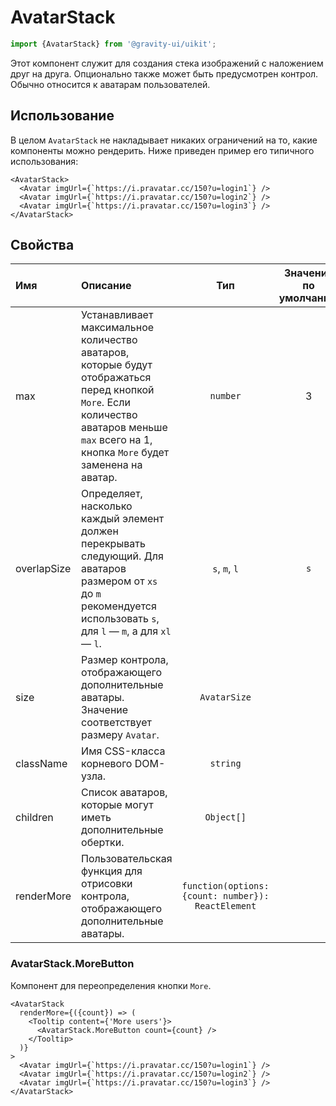 <!--GITHUB_BLOCK-->

# AvatarStack

<!--/GITHUB_BLOCK-->

```ts
import {AvatarStack} from '@gravity-ui/uikit';
```

Этот компонент служит для создания стека изображений с наложением друг на друга. Опционально также может быть предусмотрен контрол. Обычно относится к аватарам пользователей.

## Использование

В целом `AvatarStack` не накладывает никаких ограничений на то, какие компоненты можно рендерить. Ниже приведен пример его типичного использования:

```tsx
<AvatarStack>
  <Avatar imgUrl={`https://i.pravatar.cc/150?u=login1`} />
  <Avatar imgUrl={`https://i.pravatar.cc/150?u=login2`} />
  <Avatar imgUrl={`https://i.pravatar.cc/150?u=login3`} />
</AvatarStack>
```

## Свойства

| Имя         | Описание                                                                                                                                                                                   |                        Тип                         | Значение по умолчанию |
| :---------- | :----------------------------------------------------------------------------------------------------------------------------------------------------------------------------------------- | :------------------------------------------------: | :-------------------: |
| max         | Устанавливает максимальное количество аватаров, которые будут отображаться перед кнопкой `More`. Если количество аватаров меньше `max` всего на 1, кнопка `More` будет заменена на аватар. |                      `number`                      |           3           |
| overlapSize | Определяет, насколько каждый элемент должен перекрывать следующий. Для аватаров размером от `xs` до `m` рекомендуется использовать `s`, для `l` — `m`, а для `xl` — `l`.                   |                   `s`, `m`, `l`                    |          `s`          |
| size        | Размер контрола, отображающего дополнительные аватары. Значение соответствует размеру `Avatar`.                                                                                            |                    `AvatarSize`                    |                       |
| className   | Имя CSS-класса корневого DOM-узла.                                                                                                                                                         |                      `string`                      |                       |
| children    | Список аватаров, которые могут иметь дополнительные обертки.                                                                                                                               |                     `Object[]`                     |                       |
| renderMore  | Пользовательская функция для отрисовки контрола, отображающего дополнительные аватары.                                                                                                     | `function(options: {count: number}): ReactElement` |                       |

### AvatarStack.MoreButton

Компонент для переопределения кнопки `More`.

```tsx
<AvatarStack
  renderMore={({count}) => (
    <Tooltip content={'More users'}>
      <AvatarStack.MoreButton count={count} />
    </Tooltip>
  )}
>
  <Avatar imgUrl={`https://i.pravatar.cc/150?u=login1`} />
  <Avatar imgUrl={`https://i.pravatar.cc/150?u=login2`} />
  <Avatar imgUrl={`https://i.pravatar.cc/150?u=login3`} />
</AvatarStack>
```

